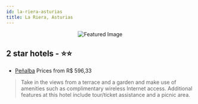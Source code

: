 ```yaml
---
id: la-riera-asturias
title: La Riera, Asturias
---
```


<center><img src="https://i.travelapi.com/hotels/28000000/27600000/27591600/27591544/3d75b323_z.jpg" alt="Featured Image" /></center>


##  2 star hotels - ⭐️⭐️

-    [Peñalba](https://us.hurb.com/hotels/la-riera/penalba-JNP-JP567565?cmp=18055) Prices from R$ 596,33
   > Take in the views from a terrace and a garden and make use of amenities such as complimentary wireless Internet access. Additional features at this hotel include tour/ticket assistance and a picnic area.

